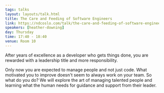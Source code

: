 ```yaml
---
tags: talks
layout: layouts/talk.html
title: The Care and Feeding of Software Engineers
link: https://ndcoslo.com/talk/the-care-and-feeding-of-software-engineers-heather-downing/
speakers: [heather-downing]
day: Thursday
time: 17:40 - 18:40
venue: Room 10
---
```

After years of excellence as a developer who gets things done, you are rewarded with a leadership title and more responsibility.


Only now you are expected to manage people and not just code. What motivated you to improve doesn't seem to always work on your team. So what do you do? We will explore the art of managing talented people and learning what the human needs for guidance and support from their leader.
